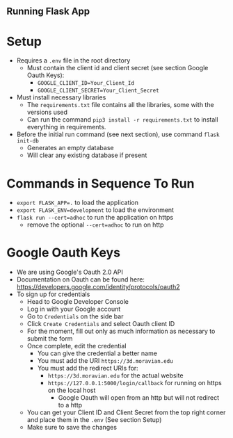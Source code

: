 
## Running Flask App

# Setup
* Requires a `.env` file in the root directory
    * Must contain the client id and client secret (see section Google Oauth Keys):
        * `GOOGLE_CLIENT_ID=Your_Client_Id`
        * `GOOGLE_CLIENT_SECRET=Your_Client_Secret`
* Must install necessary libraries
    * The `requirements.txt` file contains all the libraries, some with the versions used
    * Can run the command `pip3 install -r requirements.txt` to install everything in requirements.
* Before the initial run command (see next section), use command `flask init-db`
    * Generates an empty database
    * Will clear any existing database if present

# Commands in Sequence To Run
* `export FLASK_APP=.` to load the application
* `export FLASK_ENV=development` to load the environment
* `flask run --cert=adhoc` to run the application on https
    * remove the optional `--cert=adhoc` to run on http

# Google Oauth Keys
* We are using Google's Oauth 2.0 API
* Documentation on Oauth can be found here: https://developers.google.com/identity/protocols/oauth2
* To sign up for credentials
    * Head to Google Developer Console
    * Log in with your Google account
    * Go to `Credentials` on the side bar
    * Click `Create Credentials` and select Oauth client ID
    * For the moment, fill out only as much information as necessary to submit the form
    * Once complete, edit the credential
        * You can give the credential a better name
        * You must add the URI `https://3d.moravian.edu`
        * You must add the redirect URIs for:
            * `https://3d.moravian.edu` for the actual website
            * `https://127.0.0.1:5000/login/callback` for running on https on the local host
                * Google Oauth will open from an http but will not redirect to a http 
    * You can get your Client ID and Client Secret from the top right corner and place them in the `.env` (See section Setup)
    * Make sure to save the changes